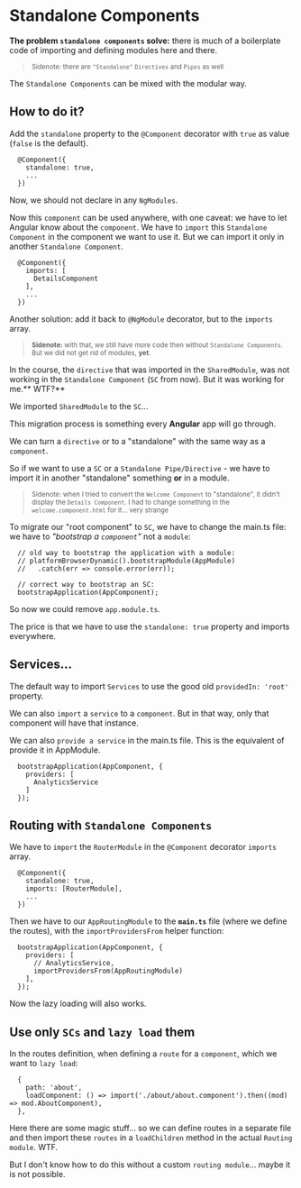 # Standalone Components

**The problem `standalone components` solve:** there is much of a boilerplate code of importing and defining modules here and there.

> <small>Sidenote: there are `"Standalone"` `Directives` and `Pipes` as well</small>

The `Standalone Components` can be mixed with the modular way.

## How to do it?

Add the `standalone` property to the `@Component` decorator with `true` as value (`false` is the default).

```
  @Component({
    standalone: true,
    ...
  })
```

Now, we should not declare in any `NgModules`.

Now this `component` can be used anywhere, with one caveat: we have to let Angular know about the `component`.
We have to `import` this `Standalone Component` in the component we want to use it. But we can import it only in another `Standalone Component`.

```
  @Component({
    imports: [
      DetailsComponent
    ],
    ...
  })
```

Another solution: add it back to `@NgModule` decorator, but to the `imports` array.

> <small> **Sidenote:** with that, we still have more code then without `Standalone Components`. But we did not get rid of modules, **yet**.</small>

In the course, the `directive` that was imported in the `SharedModule`, was not working in the `Standalone Component` (`SC` from now). But it was working for me.** WTF?**

We imported `SharedModule` to the `SC`...

This migration process is something every **Angular** app will go through.

We can turn a `directive` or to a "standalone" with the same way as a `component`.

So if we want to use a `SC` or a `Standalone Pipe/Directive` - we have to import it in another "standalone" something **or** in a module.

> <small>Sidenote: when I tried to convert the `Welcome Component` to "standalone", it didn't display the `Details Component`. I had to change something in the `welcome.component.html` for it... very strange</small>

To migrate our "root component" to `SC`, we have to change the main.ts file: we have to _"bootstrap a `component`"_ not a `module`:

```
  // old way to bootstrap the application with a module:
  // platformBrowserDynamic().bootstrapModule(AppModule)
  //   .catch(err => console.error(err));

  // correct way to bootstrap an SC:
  bootstrapApplication(AppComponent);
```

So now we could remove `app.module.ts`.

The price is that we have to use the `standalone: true` property and imports everywhere.

## Services...

The default way to import `Services` to use the good old `providedIn: 'root'` property.

We can also `import` a `service` to a `component`. But in that way, only that component will have that instance.

We can also `provide a service` in the main.ts file. This is the equivalent of provide it in AppModule.

```
  bootstrapApplication(AppComponent, {
    providers: [
      AnalyticsService
    ]
  });
```

## Routing with `Standalone Components`

We have to `import` the `RouterModule` in the `@Component` decorator `imports` array.

```
  @Component({
    standalone: true,
    imports: [RouterModule],
    ...
  })
```

Then we have to our `AppRoutingModule` to the **`main.ts`** file (where we define the routes), with the `importProvidersFrom` helper function:

```
  bootstrapApplication(AppComponent, {
    providers: [
      // AnalyticsService,
      importProvidersFrom(AppRoutingModule)
    ],
  });
```

Now the lazy loading will also works.

## Use only `SCs` and `lazy load` them

In the routes definition, when defining a `route` for a `component`, which we want to `lazy load`:

```
  {
    path: 'about',
    loadComponent: () => import('./about/about.component').then((mod) => mod.AboutComponent),
  },
```

Here there are some magic stuff... so we can define routes in a separate file and then import these `routes` in a `loadChildren` method in the actual `Routing module`. WTF.

But I don't know how to do this without a custom `routing module`... maybe it is not possible.
